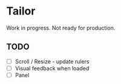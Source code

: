 # Tailor

Work in progress. Not ready for production.

## TODO

- [ ] Scroll / Resize - update rulers
- [ ] Visual feedback when loaded
- [ ] Panel
